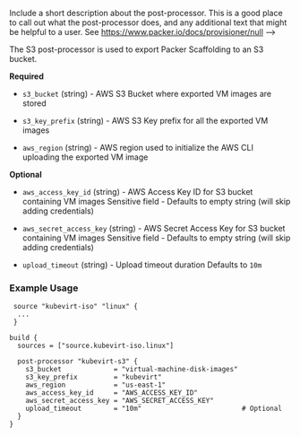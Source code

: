   Include a short description about the post-processor. This is a good place
  to call out what the post-processor does, and any additional text that might
  be helpful to a user. See https://www.packer.io/docs/provisioner/null
-->

The S3 post-processor is used to export Packer Scaffolding to an S3 bucket.


<!-- Post-Processor Configuration Fields -->

**Required**

- `s3_bucket` (string) -  AWS S3 Bucket where exported VM images are stored

- `s3_key_prefix` (string) -  AWS S3 Key prefix for all the exported VM images

- `aws_region` (string) -  AWS region used to initialize the AWS CLI uploading the exported VM image

<!--
  Optional Configuration Fields

  Configuration options that are not required or have reasonable defaults
  should be listed under the optionals section. Defaults values should be
  noted in the description of the field
-->

**Optional**

- `aws_access_key_id` (string) -  AWS Access Key ID for S3 bucket containing VM images
Sensitive field - Defaults to empty string (will skip adding credentials)

- `aws_secret_access_key` (string) -  AWS Secret Access Key for S3 bucket containing VM images
Sensitive field - Defaults to empty string (will skip adding credentials)

- `upload_timeout` (string) -  Upload timeout duration
Defaults to `10m`

<!--
  A basic example on the usage of the post-processor. Multiple examples
  can be provided to highlight various configurations.

-->
### Example Usage


```hcl
 source "kubevirt-iso" "linux" {
  ...
 }

build {
  sources = ["source.kubevirt-iso.linux"]

  post-processor "kubevirt-s3" {
    s3_bucket             = "virtual-machine-disk-images"
    s3_key_prefix         = "kubevirt"
    aws_region            = "us-east-1"
    aws_access_key_id     = "AWS_ACCESS_KEY_ID"
    aws_secret_access_key = "AWS_SECRET_ACCESS_KEY"
    upload_timeout        = "10m"                         # Optional
  }
}
```
